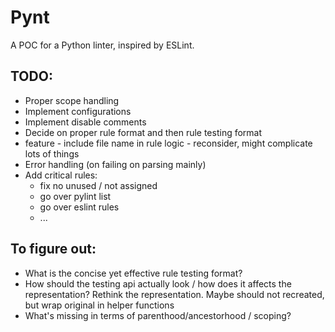 
# Pynt

A POC for a Python linter, inspired by ESLint.


## TODO:
* Proper scope handling
* Implement configurations
* Implement disable comments
* Decide on proper rule format and then rule testing format
* feature - include file name in rule logic - reconsider, might complicate lots of things
* Error handling (on failing on parsing mainly)
* Add critical rules:
    * fix no unused / not assigned
    * go over pylint list
    * go over eslint rules
    * ...



## To figure out:
* What is the concise yet effective rule testing format?
* How should the testing api actually look / how does it affects the representation? Rethink the representation. Maybe should not recreated, but wrap original in helper functions
* What's missing in terms of parenthood/ancestorhood / scoping?
